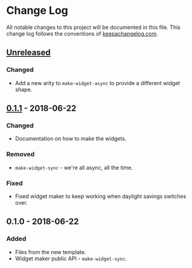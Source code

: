 # Change Log
All notable changes to this project will be documented in this file. This change log follows the conventions of [keepachangelog.com](http://keepachangelog.com/).

## [Unreleased]
### Changed
- Add a new arity to `make-widget-async` to provide a different widget shape.

## [0.1.1] - 2018-06-22
### Changed
- Documentation on how to make the widgets.

### Removed
- `make-widget-sync` - we're all async, all the time.

### Fixed
- Fixed widget maker to keep working when daylight savings switches over.

## 0.1.0 - 2018-06-22
### Added
- Files from the new template.
- Widget maker public API - `make-widget-sync`.

[Unreleased]: https://github.com/your-name/cljobq/compare/0.1.1...HEAD
[0.1.1]: https://github.com/your-name/cljobq/compare/0.1.0...0.1.1
